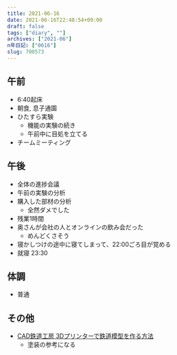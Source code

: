 ```yaml
---
title: 2021-06-16
date: 2021-06-16T22:48:54+09:00
draft: false
tags: ["diary", ""]
archives: ["2021-06"]
n年日記: ["0616"]
slug: 700573
---
```

## 午前
- 6:40起床
- 朝食, 息子通園
- ひたすら実験
  - 機能の実験の続き
  - 午前中に目処を立てる
- チームミーティング
## 午後
- 全体の進捗会議
- 午前の実験の分析
- 購入した部材の分析
  - 全然ダメでした
- 残業1時間
- 奥さんが会社の人とオンラインの飲み会だった
  - めんどくさそう
- 寝かしつけの途中に寝てしまって、22:00ごろ目が覚める
- 就寝 23:30
## 体調
- 普通
## その他
- [CAD鉄道工房 3Dプリンターで鉄道模型を作る方法](http://vvvf21851.jp/html/cad.html)
  - 塗装の参考になる